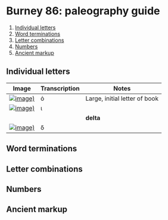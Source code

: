 # Burney 86: paleography guide


1. [Individual letters](#individual-letters)
1. [Word terminations](#letter-combinations)
1. [Letter combinations](#letter-combinations)
1. [Numbers](#numbers)
1. [Ancient markup](#ancient-markup)


## Individual letters

| Image | Transcription | Notes |
| --- | --- | --- |
| [![image)](http://www.homermultitext.org/iipsrv?IIIF=/project/homer/pyramidal/deepzoom/citebl/burney86imgs/v1/burney_ms_86_f028v.tif/pct:33.63,60.37,3.3,3.757/30,/0/default.jpg)](http://www.homermultitext.org/ict2/?urn=urn:cite2:citebl:burney86imgs.v1:burney_ms_86_f028v@0.3363,0.6037,0.03300,0.03757) | ὁ | Large, initial letter of book |
| [![image)](http://www.homermultitext.org/iipsrv?IIIF=/project/homer/pyramidal/deepzoom/citebl/burney86imgs/v1/burney_ms_86_f028v.tif/pct:36.71,61.69,0.704,1.086/30,/0/default.jpg)](http://www.homermultitext.org/ict2/?urn=urn:cite2:citebl:burney86imgs.v1:burney_ms_86_f028v@0.3671,0.6169,0.007039,0.01086) | ι |  |
|  |  | **delta** |
| [![image)](http://www.homermultitext.org/iipsrv?IIIF=/project/homer/pyramidal/deepzoom/citebl/burney86imgs/v1/burney_ms_86_f028v.tif/pct:37.66,61.28,1.1,1.62/30,/0/default.jpg)](http://www.homermultitext.org/ict2/?urn=urn:cite2:citebl:burney86imgs.v1:burney_ms_86_f028v@0.3766,0.6128,0.01100,0.01620) | δ |  |

## Word terminations

## Letter combinations

## Numbers

## Ancient markup